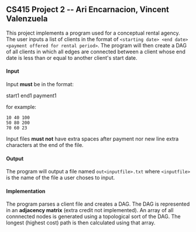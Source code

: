 
## CS415 Project 2 -- Ari Encarnacion, Vincent Valenzuela

This project implements a program used for a conceptual rental agency. The user inputs a list of clients in the format of `<starting date> <end date> <payment offered for rental period>`. The program will then create a DAG of all clients in which all edges are connected between a client whose end date is less than or equal to another client's start date.

#### Input

Input **must** be in the format:

start1 end1 payment1

for example:

```
10 40 100
50 80 200
70 60 23
```

Input files **must not** have extra spaces after payment nor new line extra characters at the end of the file.

#### Output

The program will output a file named `out<inputfile>.txt` where `<inputfile>`  is the name of the file a user choses to input.


#### Implementation

The program parses a client file and creates a DAG. The DAG is represented in an **adjacency matrix** (extra credit not implemented). An array of all connnected nodes is generated using a topological sort of the DAG. The longest (highest cost) path is then calculated using that array.